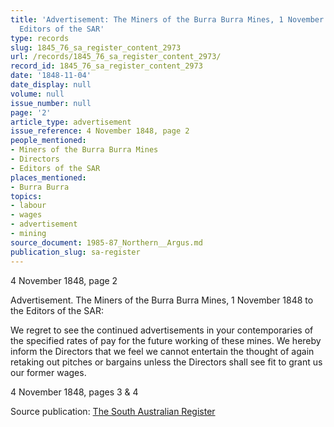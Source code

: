 ```yaml
---
title: 'Advertisement: The Miners of the Burra Burra Mines, 1 November 1848 to the
  Editors of the SAR'
type: records
slug: 1845_76_sa_register_content_2973
url: /records/1845_76_sa_register_content_2973/
record_id: 1845_76_sa_register_content_2973
date: '1848-11-04'
date_display: null
volume: null
issue_number: null
page: '2'
article_type: advertisement
issue_reference: 4 November 1848, page 2
people_mentioned:
- Miners of the Burra Burra Mines
- Directors
- Editors of the SAR
places_mentioned:
- Burra Burra
topics:
- labour
- wages
- advertisement
- mining
source_document: 1985-87_Northern__Argus.md
publication_slug: sa-register
---
```


4 November 1848, page 2

Advertisement.  The Miners of the Burra Burra Mines, 1 November 1848 to the Editors of the SAR:

We regret to see the continued advertisements in your contemporaries of the specified rates of pay for the future working of these mines.  We hereby inform the Directors that we feel we cannot entertain the thought of again retaking out pitches or bargains unless the Directors shall see fit to grant us our former wages.

4 November 1848, pages 3 & 4

Source publication: [The South Australian Register](/publications/sa-register/)
